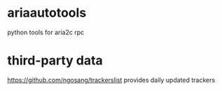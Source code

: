 # ariaautotools
python tools for aria2c rpc

# third-party data
https://github.com/ngosang/trackerslist provides daily updated trackers
